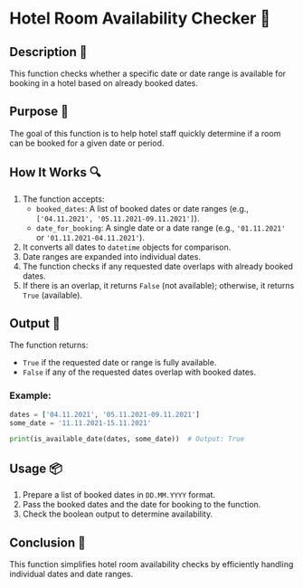 # Hotel Room Availability Checker 🏨

## Description 📝

This function checks whether a specific date or date range is available for booking in a hotel based on already booked dates.

## Purpose 🎯

The goal of this function is to help hotel staff quickly determine if a room can be booked for a given date or period.

## How It Works 🔍

1. The function accepts:
    - `booked_dates`: A list of booked dates or date ranges (e.g., `['04.11.2021', '05.11.2021-09.11.2021']`).
    - `date_for_booking`: A single date or a date range (e.g., `'01.11.2021'` or `'01.11.2021-04.11.2021'`).
2. It converts all dates to `datetime` objects for comparison.
3. Date ranges are expanded into individual dates.
4. The function checks if any requested date overlaps with already booked dates.
5. If there is an overlap, it returns `False` (not available); otherwise, it returns `True` (available).

## Output 📜

The function returns:

-   `True` if the requested date or range is fully available.
-   `False` if any of the requested dates overlap with booked dates.

### Example:

```python
dates = ['04.11.2021', '05.11.2021-09.11.2021']
some_date = '11.11.2021-15.11.2021'

print(is_available_date(dates, some_date))  # Output: True
```

## Usage 📦

1. Prepare a list of booked dates in `DD.MM.YYYY` format.
2. Pass the booked dates and the date for booking to the function.
3. Check the boolean output to determine availability.

## Conclusion 🚀

This function simplifies hotel room availability checks by efficiently handling individual dates and date ranges.
